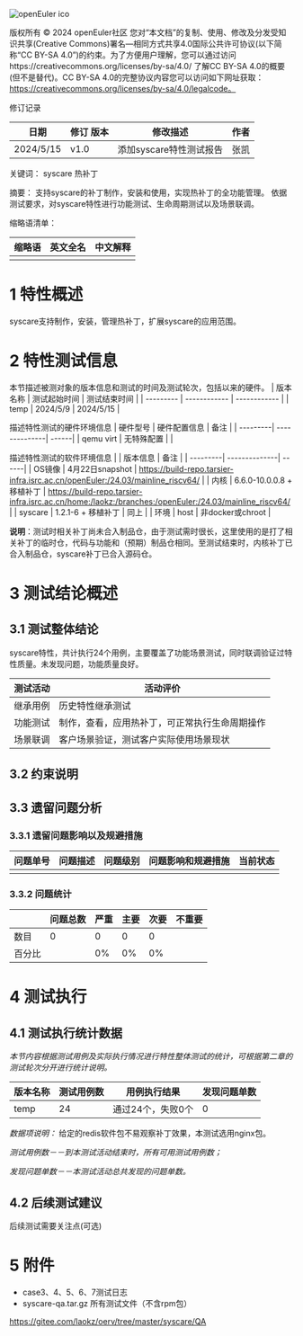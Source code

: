 ![openEuler ico](../../images/openEuler.png)

版权所有 © 2024  openEuler社区
您对“本文档”的复制、使用、修改及分发受知识共享(Creative Commons)署名—相同方式共享4.0国际公共许可协议(以下简称“CC BY-SA 4.0”)的约束。为了方便用户理解，您可以通过访问https://creativecommons.org/licenses/by-sa/4.0/ 了解CC BY-SA 4.0的概要 (但不是替代)。CC BY-SA 4.0的完整协议内容您可以访问如下网址获取：https://creativecommons.org/licenses/by-sa/4.0/legalcode。

修订记录

| 日期      | 修订   版本 | 修改描述                | 作者   |
| --------- | ----------- | ----------------------- | ------ |
| 2024/5/15 | v1.0        | 添加syscare特性测试报告 | 张凯   |

关键词： syscare 热补丁

摘要：
支持syscare的补丁制作，安装和使用，实现热补丁的全功能管理。
依据测试要求，对syscare特性进行功能测试、生命周期测试以及场景联调。

缩略语清单：

| 缩略语 | 英文全名  | 中文解释 |
| ------ | ------    | -------- |
|        |           |          |

# 1     特性概述
syscare支持制作，安装，管理热补丁，扩展syscare的应用范围。

# 2     特性测试信息
本节描述被测对象的版本信息和测试的时间及测试轮次，包括以来的硬件。
| 版本名称  | 测试起始时间 | 测试结束时间 |
| --------- | ------------ | ------------ |
| temp | 2024/5/9   | 2024/5/15   |

描述特性测试的硬件环境信息
| 硬件型号 | 硬件配置信息  | 备注  |
| ---------| --------------| ------|
| qemu virt      | 无特殊配置    |        |

描述特性测试的软件环境信息
|  | 版本信息  | 备注  |
| ---------| --------------| ------|
| OS镜像      | 4月22日snapshot | https://build-repo.tarsier-infra.isrc.ac.cn/openEuler:/24.03/mainline_riscv64/       |
| 内核      | 6.6.0-10.0.0.8 + 移植补丁    | https://build-repo.tarsier-infra.isrc.ac.cn/home:/laokz:/branches:/openEuler:/24.03/mainline_riscv64/ |
| syscare      | 1.2.1-6 + 移植补丁    | 同上      |
| 环境     | host    | 非docker或chroot       |

**说明**：测试时相关补丁尚未合入制品仓，由于测试需时很长，这里使用的是打了相关补丁的临时仓，代码与功能和（预期）制品仓相同。至测试结束时，内核补丁已合入制品仓，syscare补丁已合入源码仓。

# 3     测试结论概述
## 3.1   测试整体结论
syscare特性，共计执行24个用例，主要覆盖了功能场景测试，同时联调验证过特性质量。未发现问题，功能质量良好。

| 测试活动     | 活动评价|
| ------------ | ------------ |
| 继承用例 | 历史特性继承测试 |
| 功能测试 | 制作，查看，应用热补丁，可正常执行生命周期操作 |
| 场景联调 | 客户场景验证，测试客户实际使用场景现状 |


## 3.2   约束说明

## 3.3   遗留问题分析

### 3.3.1 遗留问题影响以及规避措施

| 问题单号 | 问题描述 | 问题级别 | 问题影响和规避措施 | 当前状态 |
| -------- | -------- | -------- | ------------------ | -------- |
|          |          |          |                    |          |

### 3.3.2 问题统计

|        | 问题总数 | 严重 | 主要 | 次要 | 不重要 |
| ------ | -------- | ---- | ---- | ---- | ------ |
| 数目   | 0        | 0    | 0    | 0   |        |
| 百分比 |          | 0%   | 0%  | 0%  |        |

# 4     测试执行

## 4.1   测试执行统计数据

*本节内容根据测试用例及实际执行情况进行特性整体测试的统计，可根据第二章的测试轮次分开进行统计说明。*

| 版本名称  | 测试用例数 | 用例执行结果       | 发现问题单数 |
| --------- | ---------- | ------------------ | ------------ |
|  temp  | 24        | 通过24个，失败0个 | 0            |

*数据项说明：*
给定的redis软件包不易观察补丁效果，本测试选用nginx包。

*测试用例数－－到本测试活动结束时，所有可用测试用例数；*

*发现问题单数－－本测试活动总共发现的问题单数。*

## 4.2   后续测试建议

后续测试需要关注点(可选)

# 5     附件
- case3、4、5、6、7测试日志
- syscare-qa.tar.gz 所有测试文件（不含rpm包）

https://gitee.com/laokz/oerv/tree/master/syscare/QA
